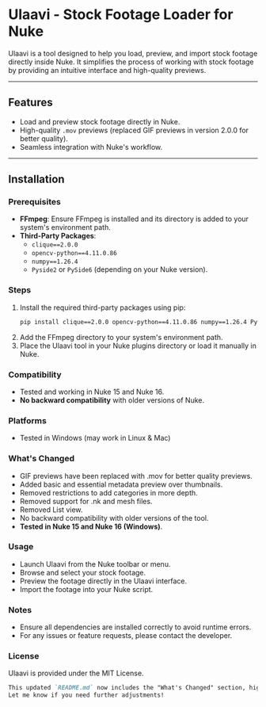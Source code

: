 # Ulaavi - Stock Footage Loader for Nuke

Ulaavi is a tool designed to help you load, preview, and import stock footage directly inside Nuke. It simplifies the process of working with stock footage by providing an intuitive interface and high-quality previews.

---

## Features
- Load and preview stock footage directly in Nuke.
- High-quality `.mov` previews (replaced GIF previews in version 2.0.0 for better quality).
- Seamless integration with Nuke's workflow.

---

## Installation

### Prerequisites
- **FFmpeg**: Ensure FFmpeg is installed and its directory is added to your system's environment path.
- **Third-Party Packages**:
  - `clique==2.0.0`
  - `opencv-python==4.11.0.86`
  - `numpy==1.26.4`
  - `Pyside2` or `PySide6` (depending on your Nuke version).

### Steps
1. Install the required third-party packages using pip:
   ```bash
   pip install clique==2.0.0 opencv-python==4.11.0.86 numpy==1.26.4 Pyside2
   ```
2. Add the FFmpeg directory to your system's environment path.
3. Place the Ulaavi tool in your Nuke plugins directory or load it manually in Nuke.

### Compatibility
* Tested and working in Nuke 15 and Nuke 16.
* <b>No backward compatibility</b> with older versions of Nuke.

### Platforms
* Tested in Windows (may work in Linux & Mac)

### What's Changed
* GIF previews have been replaced with .mov for better quality previews.
* Added basic and essential metadata preview over thumbnails.
* Removed restrictions to add categories in more depth.
* Removed support for .nk and mesh files.
* Removed List view.
* No backward compatibility with older versions of the tool.
* <b>Tested in Nuke 15 and Nuke 16 (Windows)</b>.

### Usage
* Launch Ulaavi from the Nuke toolbar or menu.
* Browse and select your stock footage.
* Preview the footage directly in the Ulaavi interface.
* Import the footage into your Nuke script.

### Notes
* Ensure all dependencies are installed correctly to avoid runtime errors.
* For any issues or feature requests, please contact the developer.

### License
Ulaavi is provided under the MIT License.
```markdown
This updated `README.md` now includes the "What's Changed" section, highlighting the key updates and changes in the latest version of Ulaavi.
Let me know if you need further adjustments!
```
